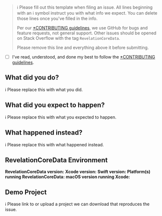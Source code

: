 > ℹ Please fill out this template when filing an issue.
> All lines beginning with an ℹ symbol instruct you with what info we expect. You can delete those lines once you've filled in the info.
>
> Per our [*CONTRIBUTING guidelines](https://github.com/RahulKatariya/RevelationCoreData/blob/master/CONTRIBUTING.md), we use GitHub for
> bugs and feature requests, not general support. Other issues should be opened on Stack Overflow with the tag `RevelationCoreData`.
>
> Please remove this line and everything above it before submitting.

* [ ] I've read, understood, and done my best to follow the [*CONTRIBUTING guidelines](https://github.com/RahulKatariya/RevelationCoreData/blob/master/CONTRIBUTING.md).

## What did you do?

ℹ Please replace this with what you did.

## What did you expect to happen?

ℹ Please replace this with what you expected to happen.

## What happened instead?

ℹ Please replace this with what happened instead.

## RevelationCoreData Environment

**RevelationCoreData version:**
**Xcode version:**
**Swift version:**
**Platform(s) running RevelationCoreData:**
**macOS version running Xcode:**

## Demo Project

ℹ Please link to or upload a project we can download that reproduces the issue.
